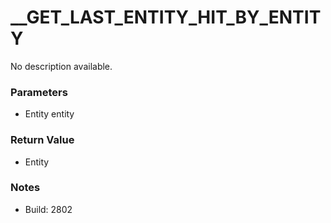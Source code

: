 # __GET_LAST_ENTITY_HIT_BY_ENTITY

No description available.

### Parameters
* Entity entity

### Return Value
* Entity

### Notes
* Build: 2802

